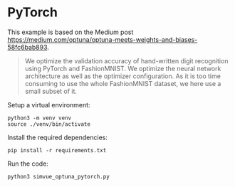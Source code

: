 # PyTorch

This example is based on the Medium post https://medium.com/optuna/optuna-meets-weights-and-biases-58fc6bab893.

> We optimize the validation accuracy of hand-written
> digit recognition using
> PyTorch and FashionMNIST. We optimize the neural network architecture as well as the optimizer
> configuration. As it is too time consuming to use the whole FashionMNIST dataset,
> we here use a small subset of it.

Setup a virtual environment:
```
python3 -m venv venv
source ./venv/bin/activate
```
Install the required dependencies:
```
pip install -r requirements.txt 
```
Run the code:
```
python3 simvue_optuna_pytorch.py
```

